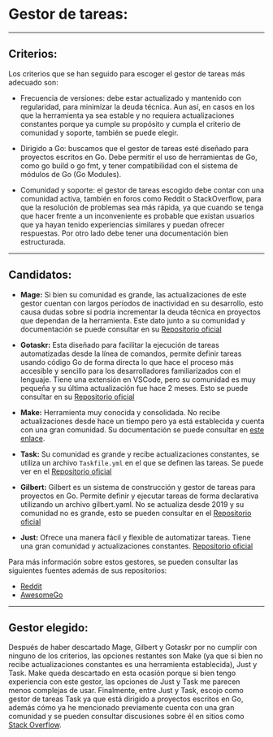 # Gestor de tareas:

---

## Criterios:

Los criterios que se han seguido para escoger el gestor de tareas más adecuado son:

- Frecuencia de versiones: debe estar actualizado y mantenido con regularidad, para minimizar la deuda técnica. Aun así, en casos en los que la herramienta ya sea estable y no requiera actualizaciones constantes porque ya cumple su propósito y cumpla el criterio de comunidad y soporte, también se puede elegir.

- Dirigido a Go: buscamos que el gestor de tareas esté diseñado para proyectos escritos en Go. Debe permitir el uso de herramientas de Go, como go build o go fmt, y tener compatibilidad con el sistema de módulos de Go (Go Modules).

- Comunidad y soporte: el gestor de tareas escogido debe contar con una comunidad activa, también en foros como Reddit o StackOverflow, para que la resolución de problemas sea más rápida, ya que cuando se tenga que hacer frente a un inconveniente es probable que existan usuarios que ya hayan tenido experiencias similares y puedan ofrecer respuestas. Por otro lado debe tener una documentación bien estructurada.


---

## Candidatos:

- **Mage:** Si bien su comunidad es grande, las actualizaciones de este gestor cuentan con largos períodos de inactividad en su desarrollo, esto causa dudas sobre si podría incrementar la deuda técnica en proyectos que dependan de la herramienta. Este dato junto a su comunidad y documentación se puede consultar en su [Repositorio oficial](https://github.com/magefile/mage)

- **Gotaskr:** Esta diseñado para facilitar la ejecución de tareas automatizadas desde la línea de comandos, permite definir tareas usando código Go de forma directa lo que hace el proceso más accesible y sencillo para los desarrolladores familiarizados con el lenguaje. Tiene una extensión en VSCode, pero su comunidad es muy pequeña y su última actualización fue hace 2 meses. Esto se puede consultar en su [Repositorio oficial](https://github.com/Roemer/gotaskr)

- **Make:** Herramienta muy conocida y consolidada. No recibe actualizaciones desde hace un tiempo pero ya está establecida y cuenta con una gran comunidad. Su documentación se puede consultar en [este enlace](https://www.gnu.org/software/make/manual/make.html).

- **Task:**  Su comunidad es grande y recibe actualizaciones constantes, se utiliza un archivo `Taskfile.yml` en el que se definen las tareas. Se puede ver en el [Repositorio oficial](https://github.com/go-task/task)

- **Gilbert:** Gilbert es un sistema de construcción y gestor de tareas para proyectos en Go. Permite definir y ejecutar tareas de forma declarativa utilizando un archivo gilbert.yaml. No se actualiza desde 2019 y su comunidad no es grande, esto se pueden consultar en el [Repositorio oficial](https://github.com/go-gilbert/gilbert) 

- **Just:** Ofrece una manera fácil y flexible de automatizar tareas. Tiene una gran comunidad y actualizaciones constantes. [Repositorio oficial](https://github.com/casey/just)


Para más información sobre estos gestores, se pueden consultar las siguientes fuentes además de sus repositorios:


- [Reddit](https://www.reddit.com/r/golang/search/?q=task+runner&cId=f6cebf5a-fcad-4cee-bd76-bc6493023d7e&iId=a1d557cc-da56-4106-ac2d-7d9178d8a798)
- [AwesomeGo](https://awesome-go.com/)

---

## Gestor elegido:

Después de haber descartado Mage, Gilbert y Gotaskr por no cumplir con ninguno de los criterios, las opciones restantes son Make (ya que si bien no recibe actualizaciones constantes es una herramienta establecida), Just y Task. Make queda descartado en esta ocasión porque si bien tengo experiencia con este gestor, las opciones de Just y Task me parecen menos complejas de usar. Finalmente, entre Just y Task, escojo como gestor de tareas Task ya que está dirigido a proyectos escritos en Go, además cómo ya he mencionado previamente cuenta con una gran comunidad y se pueden consultar discusiones sobre él en sitios como [Stack Overflow](https://stackoverflow.com/questions/tagged/taskfile).
